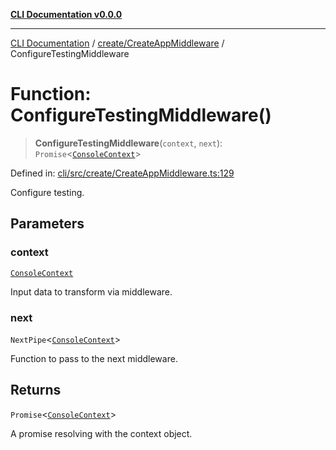 [**CLI Documentation v0.0.0**](../../../README.md)

***

[CLI Documentation](../../../modules.md) / [create/CreateAppMiddleware](../README.md) / ConfigureTestingMiddleware

# Function: ConfigureTestingMiddleware()

> **ConfigureTestingMiddleware**(`context`, `next`): `Promise`\<[`ConsoleContext`](../../../declarations/interfaces/ConsoleContext.md)\>

Defined in: [cli/src/create/CreateAppMiddleware.ts:129](https://github.com/stonemjs/cli/blob/9e518a2b8256b5ebc9e0e69a80ac84eb1fb59bf9/src/create/CreateAppMiddleware.ts#L129)

Configure testing.

## Parameters

### context

[`ConsoleContext`](../../../declarations/interfaces/ConsoleContext.md)

Input data to transform via middleware.

### next

`NextPipe`\<[`ConsoleContext`](../../../declarations/interfaces/ConsoleContext.md)\>

Function to pass to the next middleware.

## Returns

`Promise`\<[`ConsoleContext`](../../../declarations/interfaces/ConsoleContext.md)\>

A promise resolving with the context object.
